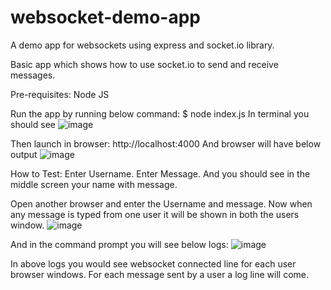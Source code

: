 # websocket-demo-app
A demo app for websockets using express and socket.io library.

Basic app which shows how to use socket.io to send and receive messages. 

Pre-requisites: Node JS

Run the app by running below command:
$ node index.js
In terminal you should see
![image](https://user-images.githubusercontent.com/13249515/208617363-c7ccaf9d-186d-497f-a7de-6585c2e94784.png)

Then launch in browser:
http://localhost:4000
And browser will have below output
![image](https://user-images.githubusercontent.com/13249515/208617528-637c4bc4-f471-49c1-9a0a-899a8c376f34.png)

How to Test: 
Enter Username.
Enter Message.
And you should see in the middle screen your name with message. 

Open another browser and enter the Username and message.
Now when any message is typed from one user it will be shown in both the users window.
![image](https://user-images.githubusercontent.com/13249515/208617908-114d8a53-c5ad-48e6-ad50-176ba5aecb0b.png)

And in the command prompt you will see below logs:
![image](https://user-images.githubusercontent.com/13249515/208618224-a0983285-5aa3-4e23-8d9b-4c536d61c741.png)

In above logs you would see websocket connected line for each user browser windows.
For each message sent by a user a log line will come.
